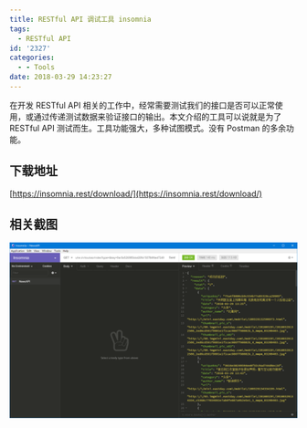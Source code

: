 ```yaml
---
title: RESTful API 调试工具 insomnia
tags:
  - RESTful API
id: '2327'
categories:
  - - Tools
date: 2018-03-29 14:23:27
---
```


在开发 RESTful API 相关的工作中，经常需要测试我们的接口是否可以正常使用，或通过传递测试数据来验证接口的输出。本文介绍的工具可以说就是为了 RESTful API 测试而生。工具功能强大，多种试图模式。没有 Postman 的多余功能。

## 下载地址

[https://insomnia.rest/download/](https://insomnia.rest/download/)

## 相关截图

[![](/images/2018/03/2018-03-29_141904.png)](/images/2018/03/2018-03-29_141904.png)